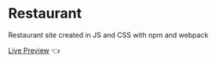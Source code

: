 # Restaurant

Restaurant site created in JS and CSS with npm and webpack

[Live Preview](https://adambgordon.github.io/restaurant/) :point_left: